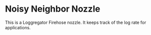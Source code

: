 Noisy Neighbor Nozzle
=====================

This is a Loggregator Firehose nozzle. It keeps track of the log rate for
applications.
